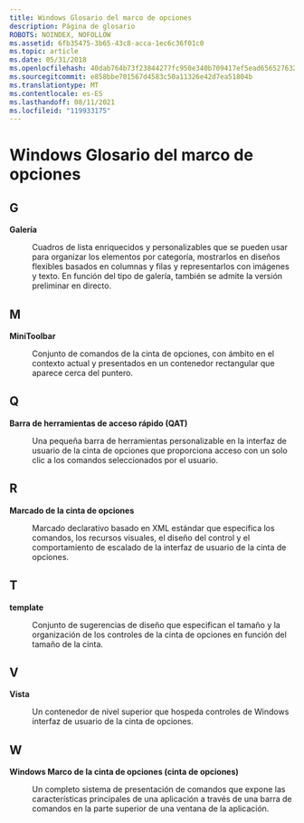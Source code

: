 ```yaml
---
title: Windows Glosario del marco de opciones
description: Página de glosario
ROBOTS: NOINDEX, NOFOLLOW
ms.assetid: 6fb35475-3b65-43c8-acca-1ec6c36f01c0
ms.topic: article
ms.date: 05/31/2018
ms.openlocfilehash: 40dab764b73f23844277fc950e340b709417ef5ead656527632b1edd3e4bfffd
ms.sourcegitcommit: e858bbe701567d4583c50a11326e42d7ea51804b
ms.translationtype: MT
ms.contentlocale: es-ES
ms.lasthandoff: 08/11/2021
ms.locfileid: "119933175"
---
```

# <a name="windows-ribbon-framework-glossary"></a>Windows Glosario del marco de opciones

## <a name="g"></a>G

<dl> <dt>

**Galería**
</dt> <dd>

Cuadros de lista enriquecidos y personalizables que se pueden usar para organizar los elementos por categoría, mostrarlos en diseños flexibles basados en columnas y filas y representarlos con imágenes y texto. En función del tipo de galería, también se admite la versión preliminar en directo.

</dd> </dl>

## <a name="m"></a>M

<dl> <dt>

**MiniToolbar**
</dt> <dd>

Conjunto de comandos de la cinta de opciones, con ámbito en el contexto actual y presentados en un contenedor rectangular que aparece cerca del puntero.

</dd> </dl>

## <a name="q"></a>Q

<dl> <dt>

**Barra de herramientas de acceso rápido (QAT)**
</dt> <dd>

Una pequeña barra de herramientas personalizable en la interfaz de usuario de la cinta de opciones que proporciona acceso con un solo clic a los comandos seleccionados por el usuario.

</dd> </dl>

## <a name="r"></a>R

<dl> <dt>

**Marcado de la cinta de opciones**
</dt> <dd>

Marcado declarativo basado en XML estándar que especifica los comandos, los recursos visuales, el diseño del control y el comportamiento de escalado de la interfaz de usuario de la cinta de opciones.

</dd> </dl>

## <a name="t"></a>T

<dl> <dt>

**template**
</dt> <dd>

Conjunto de sugerencias de diseño que especifican el tamaño y la organización de los controles de la cinta de opciones en función del tamaño de la cinta.

</dd> </dl>

## <a name="v"></a>V

<dl> <dt>

**Vista**
</dt> <dd>

Un contenedor de nivel superior que hospeda controles de Windows interfaz de usuario de la cinta de opciones.

</dd> </dl>

## <a name="w"></a>W

<dl> <dt>

**Windows Marco de la cinta de opciones (cinta de opciones)**
</dt> <dd>

Un completo sistema de presentación de comandos que expone las características principales de una aplicación a través de una barra de comandos en la parte superior de una ventana de la aplicación.

</dd> </dl>

 

 




